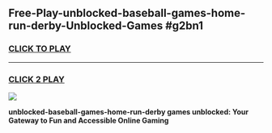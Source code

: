 
## Free-Play-unblocked-baseball-games-home-run-derby-Unblocked-Games #g2bn1
<h3>
<a href="https://news.freeplayer.one?title=unblocked-baseball-games-home-run-derby&ref=8M">CLICK TO PLAY</a></h3>
<hr>

<h3>
<a href="https://news.freeplayer.one?title=unblocked-baseball-games-home-run-derby&ref=8M">CLICK 2 PLAY</a>
  
</h3>

<a href="https://news.freeplayer.one?title=unblocked-baseball-games-home-run-derby&ref=8M"><img src="https://clearcache.store/games.png"></a>


**unblocked-baseball-games-home-run-derby games unblocked: Your Gateway to Fun and Accessible Online Gaming**
